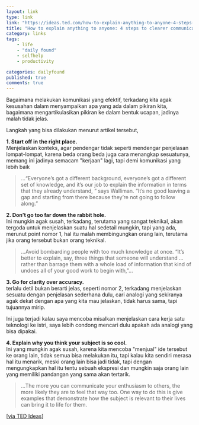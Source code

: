 ```yaml
---
layout: link
type: link
link: "https://ideas.ted.com/how-to-explain-anything-to-anyone-4-steps-to-clearer-communication/"
title: "How to explain anything to anyone: 4 steps to clearer communication"
category: links
tags: 
    - life
    - "daily found"
    - selfhelp
    - productivity

categories: dailyfound
published: true
comments: true
---
```


Bagaimana melakukan komunikasi yang efektif, terkadang kita agak kesusahan dalam menyampaikan apa yang ada dalam pikiran kita, bagaimana mengartikulasikan pikiran ke dalam bentuk ucapan, jadinya malah tidak jelas.

Langkah yang bisa dilakukan menurut artikel tersebut,   

**1. Start off in the right place.**     
Menjelaskan konteks, agar pendengar tidak seperti mendengar penjelasan lompat-lompat, karena beda orang beda juga cara menangkap sesuatunya, memang ini jadinya semacam "kerjaan" lagi, tapi demi komunikasi yang lebih baik

> ...“Everyone’s got a different background, everyone’s got a different set of knowledge, and it’s our job to explain the information in terms that they already understand, “ says Walliman. “It’s no good leaving a gap and starting from there because they’re not going to follow along.”

<!--more-->

**2. Don’t go too far down the rabbit hole.**    
Ini mungkin agak susah, terkadang, terutama yang sangat teknikal, akan tergoda untuk menjelaskan suatu hal sedetail mungkin, tapi yang ada, merunut point nomor 1, hal itu malah membingungkan orang lain, terutama jika orang tersebut bukan orang teknikal.

> ...Avoid bombarding people with too much knowledge at once. “It’s better to explain, say, three things that someone will understand … rather than barrage them with a whole load of information that kind of undoes all of your good work to begin with,”...

**3. Go for clarity over accuracy.**   
terlalu detil bukan berarti jelas, seperti nomor 2, terkadang menjelaskan sesuatu dengan penjelasan sederhana dulu, cari analogi yang sekiranya agak dekat dengan apa yang kita mau jelaskan, tidak harus sama, tapi tujuannya mirip.  

Ini juga terjadi kalau saya mencoba misalkan menjelaskan cara kerja satu teknologi ke istri, saya lebih condong mencari dulu apakah ada analogi yang bisa dipakai.

**4. Explain why you think your subject is so cool.**       
Ini yang mungkin agak susah, karena kita mencoba "menjual" ide tersebut ke orang lain, tidak semua bisa melakukan itu, tapi kalau kita sendiri merasa hal itu menarik, meski orang lain bisa jadi tidak, tapi dengan mengungkapkan hal itu tentu sebuah ekspresi dan mungkin saja orang lain yang memiliki pandangan yang sama akan tertarik.

> ...The more you can communicate your enthusiasm to others, the more likely they are to feel that way too. One way to do this is give examples that demonstrate how the subject is relevant to their lives can bring it to life for them.

[[via TED Ideas](https://ideas.ted.com/how-to-explain-anything-to-anyone-4-steps-to-clearer-communication/)]